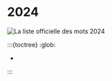 # 2024

![La liste officielle des mots 2024](https://images.squarespace-cdn.com/content/v1/5af1bd791aef1d143f85e67e/19486d4d-d093-41be-9937-77001ee02b1d/2024promptlist.jpg?format=2500w)

:::{toctree}
:glob:

*

:::
